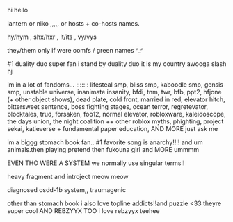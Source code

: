 hi hello

lantern or niko ,,,,, or hosts + co-hosts names.

hy/hym , shx/hxr , it/its , vy/vys

they/them only if were oomfs / green names ^_^

#1 duality duo super fan i stand by duality duo it is my country awooga slash hj

im in a lot of fandoms... :::::::
lifesteal smp, bliss smp, kaboodle smp, gensis smp, unstable universe, inanimate insanity, bfdi, tnm, twr, bfb, ppt2, hfjone (+ other object shows), dead plate, cold front, married in red, elevator hitch, bittersweet sentence, boss fighting stages, ocean terror, regretevator, blocktales, trud, forsaken, foo12, normal elevator, robloxware, kaleidoscope, the days union, the night coalition ++ other roblox myths, phighting, project sekai, katieverse + fundamental paper education, AND MORE just ask me

im a biggg stomach book fan.. #1 favorite song is anarchy!!!! and um animals.then playing pretend then fukouna girl and MORE ummmm

EVEN THO WERE A SYSTEM we normally use singular terms!!

heavy fragment and introject meow meow

diagnosed osdd-1b system,, traumagenic

other than stomach book i also love topline addicts!!and puzzle <33 theyre super cool AND REBZYYX TOO i love rebzyyx teehee
